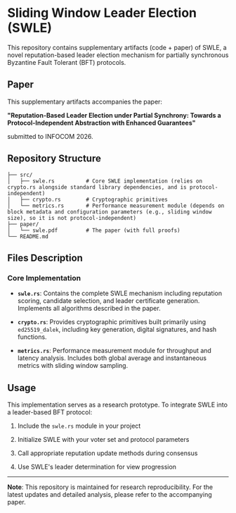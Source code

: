 # Sliding Window Leader Election (SWLE)



This repository contains supplementary artifacts (code + paper) of SWLE, a novel reputation-based leader election mechanism for partially synchronous Byzantine Fault Tolerant (BFT) protocols.



## Paper



This supplementary artifacts accompanies the paper:

**"Reputation-Based Leader Election under Partial Synchrony: Towards a Protocol-Independent Abstraction with Enhanced Guarantees"**

submitted to INFOCOM 2026.


## Repository Structure


```
├── src/
│   ├── swle.rs          # Core SWLE implementation (relies on crypto.rs alongside standard library dependencies, and is protocol-independent)
│   ├── crypto.rs        # Cryptographic primitives
│   └── metrics.rs       # Performance measurement module (depends on block metadata and configuration parameters (e.g., sliding window size), so it is not protocol-independent)
├── paper/
│   └── swle.pdf         # The paper (with full proofs)
└── README.md
```


## Files Description


### Core Implementation

- **`swle.rs`**: Contains the complete SWLE mechanism including reputation scoring, candidate selection, and leader certificate generation. Implements all algorithms described in the paper.



- **`crypto.rs`**: Provides cryptographic primitives built primarily using `ed25519_dalek`, including key generation, digital signatures, and hash functions.



- **`metrics.rs`**: Performance measurement module for throughput and latency analysis. Includes both global average and instantaneous metrics with sliding window sampling.





## Usage



This implementation serves as a research prototype. To integrate SWLE into a leader-based BFT protocol:



1. Include the `swle.rs` module in your project

2. Initialize SWLE with your voter set and protocol parameters

3. Call appropriate reputation update methods during consensus

4. Use SWLE's leader determination for view progression



---



**Note**: This repository is maintained for research reproducibility. For the latest updates and detailed analysis, please refer to the accompanying paper.





